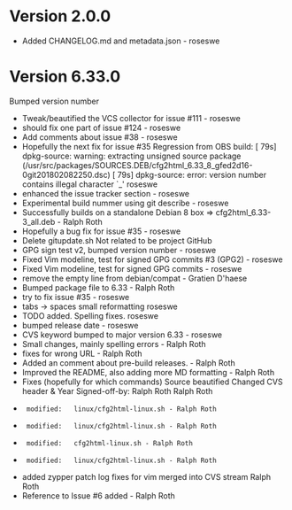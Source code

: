 # Version 2.0.0
 -  Added CHANGELOG.md and metadata.json - roseswe

# Version 6.33.0
Bumped version number


 -  Tweak/beautified the VCS collector for issue #111 - roseswe
 -  should fix one part of issue #124 - roseswe
 -  Add comments about issue #38 - roseswe
 -  Hopefully the next fix for issue #35
    Regression from OBS build:
    [   79s] dpkg-source: warning: extracting unsigned source package
    (/usr/src/packages/SOURCES.DEB/cfg2html_6.33_8_gfed2d16-0git201802082250.dsc)
    [   79s] dpkg-source: error: version number contains illegal character `_'
            roseswe
 -  enhanced the issue tracker section - roseswe
 -  Experimental build nummer using git describe - roseswe
 -  Successfully builds on a standalone Debian 8 box => cfg2html_6.33-3_all.deb - Ralph Roth
 -  Hopefully a bug fix for issue #35 - roseswe
 -  Delete gitupdate.sh
    Not related to be project
            GitHub
 -  GPG sign test v2, bumped version number - roseswe
 -  Fixed Vim modeline, test for signed GPG commits #3 (GPG2) - roseswe
 -  Fixed Vim modeline, test for signed GPG commits - roseswe
 -  remove the empty line from debian/compat - Gratien D'haese
 -  Bumped package file to 6.33 - Ralph Roth
 -  try to fix issue #35 - roseswe
 -  tabs -> spaces
    small reformatting
            roseswe
 -  TODO added.
    Spelling fixes.
            roseswe
 -  bumped release date - roseswe
 -  CVS keyword bumped to major version 6.33 - roseswe
 -  Small changes, mainly spelling errors - Ralph Roth
 -  fixes for wrong URL - Ralph Roth
 -  Added an comment about pre-build releases. - Ralph Roth
 -  Improved the README, also adding more MD formatting - Ralph Roth
 -  Fixes (hopefully for which commands)
    Source beautified
    Changed CVS header & Year
    Signed-off-by: Ralph Roth <rroth>
            Ralph Roth
 -  	modified:   linux/cfg2html-linux.sh - Ralph Roth
 -  	modified:   linux/cfg2html-linux.sh - Ralph Roth
 -  	modified:   cfg2html-linux.sh - Ralph Roth
 -  	modified:   linux/cfg2html-linux.sh - Ralph Roth
 -  added zypper patch log
    fixes for vim
    merged into CVS stream
            Ralph Roth
 -  Reference to Issue #6 added - Ralph Roth
